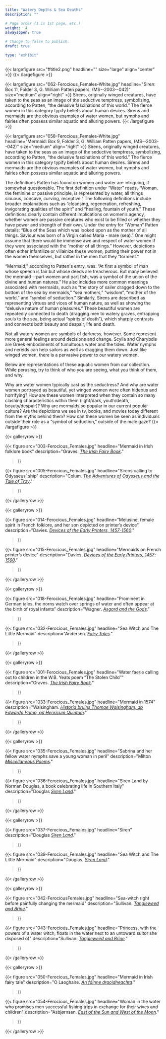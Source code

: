 ```yaml
---
title: "Watery Depths & Sea Deaths"
description: ""

# Page order (1 is 1st page, etc.)
weight:  4
alwaysopen: true

# Change to false to publish.
draft: true

type: "exhibit"
---
```


{{< largefigure src="fftitle2.png"
                headline=""
                size="large" align="center" >}}
{{< /largefigure >}}

{{< largefigure src="062-Ferocious_Females-White.jpg"
                headline="Siren: Box 11, Folder 3, G. William Patten papers, (MS--2003--042)"
                size="medium"
				align="right" >}}
Sirens, originally winged creatures, have taken to the seas as an image of the seductive temptress, symbolizing, according to Patten, “the delusive fascinations of this world.” The fierce women in this category typify beliefs about human desires. Sirens and mermaids are the obvious examples of water women, but nymphs and fairies often possess similar aquatic and alluring powers. 
{{< /largefigure >}}

{{< largefigure src="058-Ferocious_Females-White.jpg"
                headline="Mermaid: Box 9, Folder 3, G. William Patten papers, (MS--2003--042)"
                size="medium"
                align="right" >}}
Sirens, originally winged creatures, have taken to the seas as an image of the seductive temptress, symbolizing, according to Patten, “the delusive fascinations of this world.” The fierce women in this category typify beliefs about human desires. Sirens and mermaids are the obvious examples of water women, but nymphs and fairies often possess similar aquatic and alluring powers. 

The definitions Patten has found on women and water are intriguing, if somewhat questionable. The first definition under “Water” reads, “Woman, the feminine or passive principle, is represented by water, all things sinuous, concave, curving, receptive.” The following definitions include broader explanations such as “cleansing, regeneration, refreshing, invigorating qualities of the spirit” and “healing, fountain of youth.” These definitions clearly contain different implications on women’s agency, whether women are passive creatures who exist to be filled or whether they have power and strength of their own. Under the entry for “Woman” Patten details: “Blue of the Seas which was looked upon as the mother of all things. Saviour was born of a Virgin called Maria - mare (sea).” One might assume that there would be immense awe and respect of water women if they were associated with the “mother of all things.” However, depictions often either infantilize or villainize these women, putting their power not in the women themselves, but rather in the men that they “torment.”

“Mermaid,” according to Patten's entry, was: “At first a symbol of man whose speech is fair but whose deeds are treacherous. But many believed the mermaid --part women and part fish, was a symbol of the union of the divine and human natures.” He also includes more common meanings associated with mermaids, such as “the story of sailer dragged down to the bottom of the sea by mermaids,” “sea mothers,” “wisdom”, “mother of the world,” and “symbol of seduction.” Similarly, Sirens are described as representing virtues and vices of human nature, as well as showing the “delusive nature of human pleasures.” These beautiful women are repeatedly connected to death (dragging men to watery graves, entrapping souls to the sea, being actual “spirits of death”), which sharply contrasts and connects both beauty and despair, life and death.

Not all watery women are symbols of darkness, however. Some represent more general feelings around decisions and change. Scylla and Charybdis are Greek embodiments of tumultuous water and the tides. Water nymphs and nereids can help sailors as well as dragging them down. Just like winged women, there is a pervasive power to our watery women. 

Below are representations of these aquatic women from our collection. While perusing, try to think of who you are seeing, what you think of them, and why.
 
Why are water women typically cast as the seductress? And why are water women portrayed as beautiful, yet winged women were often hideous and horrifying?
How are these women interpreted when they contain so many clashing characteristics within them (light/dark, youth/death, beauty/despair)?
Why are mermaids so popular in our current popular culture? Are the depictions we see in tv, books, and movies today different from the myths behind them? 
How can these women be seen as individuals outside their role as a “symbol of seduction,” outside of the male gaze? 
{{< /largefigure >}}

{{< galleryrow >}}

{{< figure src="003-Ferocious_Females.jpg"
           headline="Mermaid in Irish folklore book"
           description="Graves. *[The Irish Fairy Book](https://bc-primo.hosted.exlibrisgroup.com/permalink/f/1jdnfk3/ALMA-BC21317779050001021)*."
>}}

{{< figure src="005-Ferocious_Females.jpg"
           headline="Sirens calling to Odysseus’ ship"
           description="Colum. *[The Adventures of Odysseus and the Tale of Troy](https://bc-primo.hosted.exlibrisgroup.com/permalink/f/l6ucgu/ALMA-BC21332396650001021)*."
>}}

{{< /galleryrow >}}

{{< galleryrow >}}

{{< figure src="014-Ferocious_Females.jpg"
           headline="Melusine, female spirit in French folklore, and her son depicted on printer’s device"
           description="Davies. *[Devices of the Early Printers, 1457-1560](https://bc-primo.hosted.exlibrisgroup.com/permalink/f/1jdnfk3/ALMA-BC21356429620001021)*."
>}}

{{< figure src="015-Ferocious_Females.jpg"
           headline="Mermaids on French printer’s device"
           description="Davies. *[Devices of the Early Printers, 1457-1560](https://bc-primo.hosted.exlibrisgroup.com/permalink/f/1jdnfk3/ALMA-BC21356429620001021)*."
>}}

{{< /galleryrow >}}

{{< galleryrow >}}

{{< figure src="018-Ferocious_Females.jpg"
           headline="Prominent in German tales, the norns watch over springs of water and often appear at the birth of royal infants"
           description="Wagner. *[Asgard and the Gods](https://bc-primo.hosted.exlibrisgroup.com/permalink/f/1jdnfk3/ALMA-BC21332186780001021)*."
>}}

{{< figure src="032-Ferocious_Females.jpg"
           headline="Sea Witch and The Little Mermaid"
           description="Andersen. *[Fairy Tales](https://bc-primo.hosted.exlibrisgroup.com/permalink/f/1jdnfk3/ALMA-BC21448429600001021)*."
>}}

{{< /galleryrow >}}

{{< galleryrow >}}

{{< figure src="001-Ferocious_Females.jpg"
           headline="Water faerie calling out to children in the W.B. Yeats poem “The Stolen Child”"
           description="Graves. *[The Irish Fairy Book](https://bc-primo.hosted.exlibrisgroup.com/permalink/f/1jdnfk3/ALMA-BC21317779050001021)*."
>}}

{{< figure src="033-Ferocious_Females.jpg"
           headline="Mermaid in 1574"
           description="Walsingham. *[Historia bruins Thomae Walsingham, ab Edwardo Primo, ad Henricum Quintum](https://bc-primo.hosted.exlibrisgroup.com/permalink/f/1jdnfk3/ALMA-BC21349527820001021)*."
>}}

{{< /galleryrow >}}

{{< galleryrow >}}

{{< figure src="035-Ferocious_Females.jpg"
           headline="Sabrina and her fellow water nymphs save a young woman in peril"
           description="Milton *[Miscellaneous Poems](https://bc-primo.hosted.exlibrisgroup.com/permalink/f/1jdnfk3/ALMA-BC21367989890001021)*."
>}}

{{< figure src="036-Ferocious_Females.jpg"
           headline="Siren Land by Norman Douglas, a book celebrating life in Southern Italy"
           description="Douglas *[Siren Land](https://bc-primo.hosted.exlibrisgroup.com/permalink/f/1jdnfk3/ALMA-BC21372777850001021)*."
>}}

{{< /galleryrow >}}

{{< galleryrow >}}

{{< figure src="037-Ferocious_Females.jpg"
           headline="Siren"
           description="Douglas *[Siren Land](https://bc-primo.hosted.exlibrisgroup.com/permalink/f/1jdnfk3/ALMA-BC21372777850001021)*."
>}}

{{< figure src="039-Ferocious_Females.jpg"
           headline="Sea Witch and The Little Mermaid"
           description="Douglas. *[Siren Land](https://bc-primo.hosted.exlibrisgroup.com/permalink/f/1jdnfk3/ALMA-BC21372777850001021)*."
>}}

{{< /galleryrow >}}

{{< galleryrow >}}

{{< figure src="042-FerociousFemales.jpg"
           headline="Sea-witch right before painfully changing the mermaid"
           description="Sullivan. *[Tangleweed and Brine](https://bc-primo.hosted.exlibrisgroup.com/permalink/f/1jdnfk3/ALMA-BC21477178280001021)*."
>}}

{{< figure src="043-Ferocious_Females.jpg"
           headline="Princess, with the powers of a water witch, floats in the water next to an untoward suitor she disposed of"
           description="Sullivan. *[Tangleweed and Brine](https://bc-primo.hosted.exlibrisgroup.com/permalink/f/1jdnfk3/ALMA-BC21477178280001021)*."
>}}

{{< /galleryrow >}}

{{< galleryrow >}}

{{< figure src="050-Ferocious_Females.jpg"
           headline="Mermaid in Irish fairy tale"
           description="O Laoghaire. *[An fáinne draoidheachta](https://bc-primo.hosted.exlibrisgroup.com/permalink/f/1jdnfk3/ALMA-BC21376328190001021)*."
>}}

{{< figure src="054-Ferocious_Females.jpg"
           headline="Woman in the water who promises men successful fishing trips in exchange for their wives and children"
           description="Asbjørnsen. *[East of the Sun and West of the Moon](https://bc-primo.hosted.exlibrisgroup.com/permalink/f/1jdnfk3/ALMA-BC21325791980001021)*."
>}}

{{< /galleryrow >}}